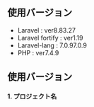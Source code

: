
## 使用バージョン
- Laravel : ver8.83.27
- Laravel fortify : ver1.19
- Laravel-lang : 7.0.97.0.9
- PHP : ver7.4.9
## 使用バージョン

#### 1. プロジェクト名
